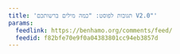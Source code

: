 ```yaml
---
title: 'תגובות לפוסט: "כמה מילים ברשותכם V2.0"'
params:
  feedlink: https://benhamo.org/comments/feed/
  feedid: f82bfe70e9f0a04383801cc94eb3857d
---
```

